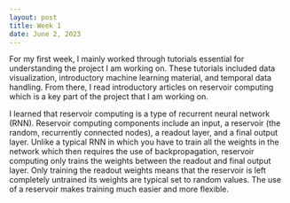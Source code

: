 ```yaml
---
layout: post
title: Week 1
date: June 2, 2023
---
```


For my first week, I mainly worked through tutorials essential for understanding the project I am working on. These tutorials included data visualization, introductory machine learning material, and temporal data handling. From there, I read introductory articles on reservoir computing which is a key part of the project that I am working on. 

I learned that reservoir computing is a type of recurrent neural network (RNN). Reservoir computing components include an input, a reservoir (the random, recurrently connected nodes), a readout layer, and a final output layer. Unlike a typical RNN in which you have to train all the weights in the network which then requires the use of backpropagation, reservoir computing only trains the weights between the readout and final output layer. Only training the readout weights means that the reservoir is left completely untrained its weights are typical set to random values. The use of a reservoir makes training much easier and more flexible. 
